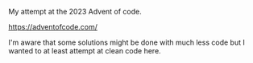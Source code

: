 My attempt at the 2023 Advent of code.

https://adventofcode.com/

I'm aware that some solutions might be done with much less code but I wanted to at least attempt at clean code here.
